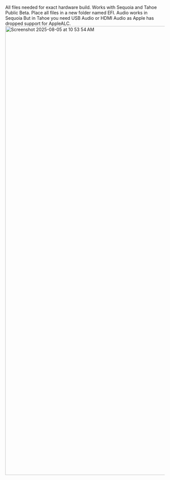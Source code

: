 All files needed for exact hardware build. Works with Sequoia and Tahoe Public Beta. Place all files in a new folder named EFI.
Audio works in Sequoia But in Tahoe you need USB Audio or HDMI Audio as Apple has dropped support for AppleALC.
<img width="3437" height="1417" alt="Screenshot 2025-08-05 at 10 53 54 AM" src="https://github.com/user-attachments/assets/d92c6f06-0094-4851-930b-53c6abc85dfc" />
